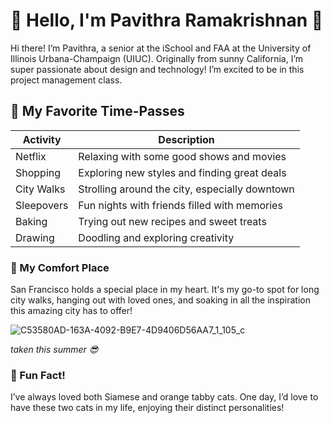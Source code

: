 # 🌸 Hello, I'm Pavithra Ramakrishnan 🌸

Hi there! I’m Pavithra, a senior at the iSchool and FAA at the University of Illinois Urbana-Champaign (UIUC). Originally from sunny California, I’m super passionate about design and technology! I’m excited to be in this project management class. 

## 🎨 My Favorite Time-Passes


| Activity       | Description                                     |
|----------------|-------------------------------------------------|
| Netflix        | Relaxing with some good shows and movies         |
| Shopping       | Exploring new styles and finding great deals     |
| City Walks     | Strolling around the city, especially downtown   |
| Sleepovers     | Fun nights with friends filled with memories     |
| Baking         | Trying out new recipes and sweet treats          |
| Drawing        | Doodling and exploring creativity                |

### 🌁 My Comfort Place 

San Francisco holds a special place in my heart. It's my go-to spot for long city walks, hanging out with loved ones, and soaking in all the inspiration this amazing city has to offer!

![C53580AD-163A-4092-B9E7-4D9406D56AA7_1_105_c](https://github.com/user-attachments/assets/b58f00f2-335f-4a99-b0e5-8a42236cd41a)


*taken this summer 😎*

### 🐾 Fun Fact!

I’ve always loved both Siamese and orange tabby cats. One day, I’d love to have these two cats in my life, enjoying their distinct personalities!

